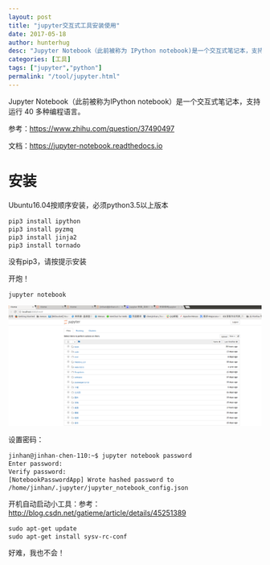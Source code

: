 ```yaml
---
layout: post
title: "jupyter交互式工具安装使用"
date: 2017-05-18
author: hunterhug
desc: "Jupyter Notebook（此前被称为 IPython notebook)是一个交互式笔记本，支持运行40多种编程语言。"
categories: [工具]
tags: ["jupyter","python"]
permalink: "/tool/jupyter.html"
--- 
```


Jupyter Notebook（此前被称为IPython notebook）是一个交互式笔记本，支持运行 40 多种编程语言。

参考：https://www.zhihu.com/question/37490497

文档：https://jupyter-notebook.readthedocs.io

# 安装

Ubuntu16.04按顺序安装，必须python3.5以上版本

```
pip3 install ipython
pip3 install pyzmq
pip3 install jinja2
pip3 install tornado
```

没有pip3，请按提示安装

开炮！

```
jupyter notebook
```

![](/img/za/jupyter.png)


设置密码：

```
jinhan@jinhan-chen-110:~$ jupyter notebook password
Enter password: 
Verify password: 
[NotebookPasswordApp] Wrote hashed password to /home/jinhan/.jupyter/jupyter_notebook_config.json
```

开机自动启动小工具：参考：http://blog.csdn.net/gatieme/article/details/45251389

```
sudo apt-get update
sudo apt-get install sysv-rc-conf
```

好难，我也不会！
